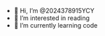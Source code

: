 - 👋 Hi, I’m @2024378915YCY
- 👀 I’m interested in reading
- 🌱 I’m currently learning code


<!---
2024378915YCY/2024378915YCY is a ✨ special ✨ repository because its `README.md` (this file) appears on your GitHub profile.
You can click the Preview link to take a look at your changes.
--->

